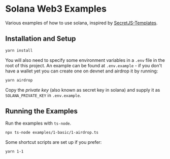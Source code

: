 # Solana Web3 Examples

Various examples of how to use solana, inspired by [SecretJS-Templates](https://github.com/enigmampc/SecretJS-Templates).

## Installation and Setup

```bash
yarn install
```

You will also need to specify some environment variables in a `.env` file in the root of this project. An example can be found at `.env.example` - if you don't have a wallet yet you can create one on devnet and airdrop it by running:

```bash
yarn airdrop
```

Copy the _private key_ (also known as secret key in solana) and supply it as `SOLANA_PRIVATE_KEY` in `.env.example`.

## Running the Examples

Run the examples with `ts-node`.

```bash
npx ts-node examples/1-basic/1-airdrop.ts
```

Some shortcut scripts are set up if you prefer:
```bash
yarn 1-1
```
